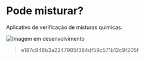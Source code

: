 # Pode misturar?

Aplicativo de verificação de misturas químicas.

![Imagem em desenvolvimento](/path/to/image.png "Estamos trabalhando no código!")
> e187c848b3a2247985f384df59c571b12c9f205f
